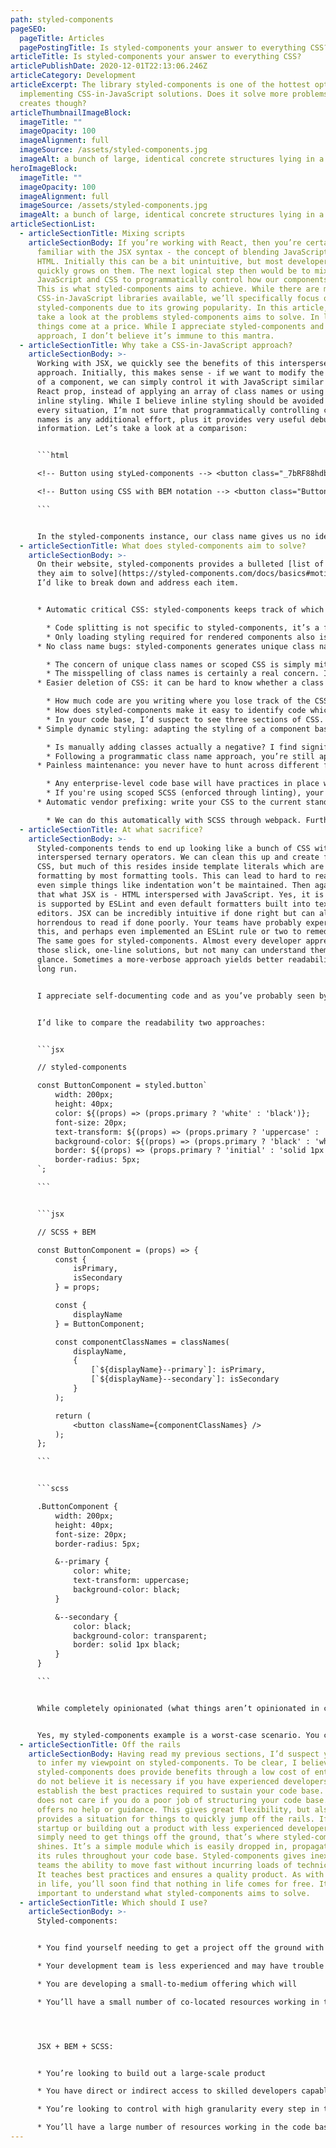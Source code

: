```yaml
---
path: styled-components
pageSEO:
  pageTitle: Articles
  pagePostingTitle: Is styled-components your answer to everything CSS?
articleTitle: Is styled-components your answer to everything CSS?
articlePublishDate: 2020-12-01T22:13:06.246Z
articleCategory: Development
articleExcerpt: The library styled-components is one of the hottest options for
  implementing CSS-in-JavaScript solutions. Does it solve more problems than it
  creates though?
articleThumbnailImageBlock:
  imageTitle: ""
  imageOpacity: 100
  imageAlignment: full
  imageSource: /assets/styled-components.jpg
  imageAlt: a bunch of large, identical concrete structures lying in a blue sea
heroImageBlock:
  imageTitle: ""
  imageOpacity: 100
  imageAlignment: full
  imageSource: /assets/styled-components.jpg
  imageAlt: a bunch of large, identical concrete structures lying in a blue sea
articleSectionList:
  - articleSectionTitle: Mixing scripts
    articleSectionBody: If you’re working with React, then you’re certainly already
      familiar with the JSX syntax - the concept of blending JavaScript and
      HTML. Initially this can be a bit unintuitive, but most developers find it
      quickly grows on them. The next logical step then would be to mix
      JavaScript and CSS to programmatically control how our components render.
      This is what styled-components aims to achieve. While there are many
      CSS-in-JavaScript libraries available, we’ll specifically focus on
      styled-components due to its growing popularity. In this article, I’ll
      take a look at the problems styled-components aims to solve. In life, most
      things come at a price. While I appreciate styled-components and its
      approach, I don’t believe it’s immune to this mantra.
  - articleSectionTitle: Why take a CSS-in-JavaScript approach?
    articleSectionBody: >-
      Working with JSX, we quickly see the benefits of this interspersed
      approach. Initially, this makes sense - if we want to modify the styling
      of a component, we can simply control it with JavaScript similar to a
      React prop, instead of applying an array of class names or using dreaded
      inline styling. While I believe inline styling should be avoided in almost
      every situation, I’m not sure that programmatically controlling class
      names is any additional effort, plus it provides very useful debugging
      information. Let’s take a look at a comparison:


      ```html

      <!-- Button using styLed-components --> <button class="_7bRF88hdb">Button</button>

      <!-- Button using CSS with BEM notation --> <button class="ButtonComponent ButtonComponent--secondary ButtonComponent--disabled">Button</button>

      ```


      In the styled-components instance, our class name gives us no identifying information as to the state of the button, while reading our BEM-notated class names gives us an insight into what our intended styling is. With a simple package such as [classnames](https://www.npmjs.com/package/classnames), you can easily coordinate the programmatic control of class names. Taking it one step further, you can simply roll your own to further reduce overhead.
  - articleSectionTitle: What does styled-components aim to solve?
    articleSectionBody: >-
      On their website, styled-components provides a bulleted [list of problems
      they aim to solve](https://styled-components.com/docs/basics#motivation).
      I’d like to break down and address each item.


      * Automatic critical CSS: styled-components keeps track of which components are rendered on a page and injects their styles and nothing else, fully automatically. Combined with code splitting, this means your users load the least amount of code necessary.

        * Code splitting is not specific to styled-components, it’s a feature provided by webpack. If you’re working with React, you’re working with webpack and can enable this feature regardless of how you write CSS. 
        * Only loading styling required for rendered components also is not unique to styled-components. Assuming your teams are adhering to best practices (more on their implementation later) you’re scoping CSS to a given component and have no component-specific styling which is applied from a global scope. To capture your component-specific CSS, simply leverage [style-loader](https://www.npmjs.com/package/style-loader), an npm package with nearly 10 million weekly downloads. Style-loader allows you to simply import your CSS in your React component. Style-loader can be further extended in your webpack configuration to allow for SCSS precompilation, the programmatic application of vendor prefixes, and any other piped functionality.
      * No class name bugs: styled-components generates unique class names for your styles. You never have to worry about duplication, overlap or misspellings.

        * The concern of unique class names or scoped CSS is simply mitigated in React by leveraging a [displayName](https://reactjs.org/docs/react-component.html#displayname) attribute and scoping everything in your component under this. You can enforce this practice with ESLint, stylelint (CSS linter), and BEM notation.
        * The misspelling of class names is certainly a real concern. Ideally, you’re not writing code and pushing it to production, so you’re most likely catching these errors during testing. That said, there is certainly some increase in developer effort from having no autocompletion support for class names in your text editor. I’d argue that [CSS Modules](https://github.com/css-modules/css-modules) is a better solution to solve this though.
      * Easier deletion of CSS: it can be hard to know whether a class name is used somewhere in your codebase. styled-components makes it obvious, as every bit of styling is tied to a specific component. If the component is unused (which tooling can detect) and gets deleted, all its styles get deleted with it.

        * How much code are you writing where you lose track of the CSS for a given component? If you're writing so much CSS for a component, it probably means your component is too complicated.
        * How does styled-components make it easy to identify code which can be deleted? You check what components you've imported, right? You'd just search for these with regular CSS. In my experience this would be a marginal gain.
        * In your code base, I’d suspect to see three sections of CSS. The first, and most global would be whatever your equivalent of a CSS reset is. In this file, you’d be applying CSS targeted at native elements. I wouldn’t expect to find any class names or ID selectors here. The second file would be global helper classes. These classes would provide useful classes to control element positioning, structure, or a few other restricted attributes. This file would clearly be identified as a global file and it would be implied that modification of any of these helper classes would have broad-sweeping consequences. Finally, I would suspect to see a file with component-scoped CSS. This would contain component-specific styling and would be scoped to the displayName of the component. If you find yourself needing CSS in a React view, you’ve probably done something wrong. That’s a topic for another discussion though.
      * Simple dynamic styling: adapting the styling of a component based on its props or a global theme is simple and intuitive without having to manually manage dozens of classes.

        * Is manually adding classes actually a negative? I find significant benefits in seeing actual class names on components when debugging in developer tools. Following BEM notation, I can easily see what I'm trying to achieve at a given point. For example, why is a button red? With styled-components you'd have to go back and look at the logic. With SCSS following BEM notation, I might see something like .button__primary--danger which is indicative of such a scenario. [Linked](https://github.com/srm985/portfolio-website/blob/master/src/components/ButtonComponent/index.js#L129) is an example of a button with many conditional classes. This has worked fine in many large-scale production environments for me. I believe that seeing all of the presentational logic in one neat object helps determine the intended goal of each class.
        * Following a programmatic class name approach, you’re still applying styling based off of passed props and I suspect the effort is comparable - it’s just a matter of where. Following styled-components, you’d apply a bit of conditional logic such as a ternary operator driven off of a prop to control an attribute. Following a SCSS/BEM approach, you might use a util to programmatically control the application of classes based on props, such as with [classnames](https://www.npmjs.com/package/classnames).
      * Painless maintenance: you never have to hunt across different files to find the styling affecting your component, so maintenance is a piece of cake no matter how big your codebase is.

        * Any enterprise-level code base will have practices in place which mitigate this, even with vanilla CSS. Styled-components can extend classes anyways which spreads CSS across files causing similar issues.
        * If you're using scoped SCSS (enforced through linting), your CSS will anyways be scoped. Additionally, with React we typically only write CSS for a component.
      * Automatic vendor prefixing: write your CSS to the current standard and let styled-components handle the rest.

        * We can do this automatically with SCSS through webpack. Furthermore, we have more granularity when configuring this through webpack. Bundled or embedded tools work well for small projects, but typically fail to scale.
  - articleSectionTitle: At what sacrifice?
    articleSectionBody: >-
      Styled-components tends to end up looking like a bunch of CSS with
      interspersed ternary operators. We can clean this up and create functional
      CSS, but much of this resides inside template literals which are immune to
      formatting by most formatting tools. This can lead to hard to read CSS, as
      even simple things like indentation won’t be maintained. Then again, isn’t
      that what JSX is - HTML interspersed with JavaScript. Yes, it is but JSX
      is supported by ESLint and even default formatters built into text
      editors. JSX can be incredibly intuitive if done right but can also be
      horrendous to read if done poorly. Your teams have probably experienced
      this, and perhaps even implemented an ESLint rule or two to remedy this.
      The same goes for styled-components. Almost every developer appreciates
      those slick, one-line solutions, but not many can understand them at a
      glance. Sometimes a more-verbose approach yields better readability in the
      long run. 


      I appreciate self-documenting code and as you’ve probably seen by now, I’m a big fan of [linting everything](https://www.saggezza.com/the-case-for-strictly-linting-everything/). Leveraging styled-components means there’s no easy way to lint your CSS. Perhaps you’ve never even thought to lint your CSS, but there’s a world of value to be found there. You can enforce everything from the sorting order of attributes to the restriction of units or adherence to brand colors. This guiding structure provided by linting CSS is essential in the mitigation of technical debt when working with large teams in large code bases.


      I’d like to compare the readability two approaches:


      ```jsx

      // styled-components

      const ButtonComponent = styled.button`
          width: 200px;
          height: 40px;
          color: ${(props) => (props.primary ? 'white' : 'black')};
          font-size: 20px;
          text-transform: ${(props) => (props.primary ? 'uppercase' : 'initial')};
          background-color: ${(props) => (props.primary ? 'black' : 'white')};
          border: ${(props) => (props.primary ? 'initial' : 'solid 1px black')};
          border-radius: 5px;
      `;

      ```


      ```jsx

      // SCSS + BEM

      const ButtonComponent = (props) => {
          const {
              isPrimary,
              isSecondary
          } = props;

          const {
              displayName
          } = ButtonComponent;

          const componentClassNames = classNames(
              displayName,
              {
                  [`${displayName}--primary`]: isPrimary,
                  [`${displayName}--secondary`]: isSecondary
              }
          );

          return (
              <button className={componentClassNames} />
          );
      };

      ```


      ```scss

      .ButtonComponent {
          width: 200px;
          height: 40px;
          font-size: 20px;
          border-radius: 5px;

          &--primary {
              color: white;
              text-transform: uppercase;
              background-color: black;
          }

          &--secondary {
              color: black;
              background-color: transparent;
              border: solid 1px black;
          }
      }

      ```


      While completely opinionated (what things aren’t opinionated in coding?) I’d argue that while the styled-components approach is much smaller, it can become much more difficult to read. Taking a JSX+BEM+SCSS approach groups things into nice little buckets. You’ll find all of the programmatic class names for your component in one easy spot and you can easily review what logic controls a given class name. The same goes for the CSS itself. We’re following BEM-structured SCSS which allows us to see our nice little blocks of attributes for each conditional class. There’s no time spent searching for a given attribute from a long list which may be sorted randomly. 


      Yes, my styled-components example is a worst-case scenario. You can drastically improve its readability by taking several steps, but how do you enforce this? To my knowledge, there aren’t any linting rules which prevent developers from using styled-components like in the example above. You’re relying on code reviews for manual intervention. This is not a sustainable practice. People make mistakes and may not catch everything. This also opens it up to developer interpretation and arguments. Linting rules aim to mitigate opinionated reviews by capturing consensual opinions in written rules. Relying on developers to enforce best practices will lead to divisions and time wasted on arguing what’s “best”.
  - articleSectionTitle: Off the rails
    articleSectionBody: Having read my previous sections, I’d suspect you’ve managed
      to infer my viewpoint on styled-components. To be clear, I believe
      styled-components does provide benefits through a low cost of entry, but I
      do not believe it is necessary if you have experienced developers to help
      establish the best practices required to sustain your code base. React
      does not care if you do a poor job of structuring your code base. It
      offers no help or guidance. This gives great flexibility, but also
      provides a situation for things to quickly jump off the rails. If you’re a
      startup or building out a product with less experienced developers and
      simply need to get things off the ground, that’s where styled-components
      shines. It’s a simple module which is easily dropped in, propagating out
      its rules throughout your code base. Styled-components gives inexperienced
      teams the ability to move fast without incurring loads of technical debt.
      It teaches best practices and ensures a quality product. As with anything
      in life, you’ll soon find that nothing in life comes for free. It’s
      important to understand what styled-components aims to solve.
  - articleSectionTitle: Which should I use?
    articleSectionBody: >-
      Styled-components: 


      * You find yourself needing to get a project off the ground with limited time and resources

      * Your development team is less experienced and may have trouble implementing a robust approach through SCSS/BEM coupled with the necessary linting rules

      * You are developing a small-to-medium offering which will 

      * You’ll have a small number of co-located resources working in the code base




      JSX + BEM + SCSS:


      * You’re looking to build out a large-scale product

      * You have direct or indirect access to skilled developers capable of placing the required infrastructure

      * You’re looking to control with high granularity every step in the build process

      * You’ll have a large number of resources working in the code base, potentially working in a distributed environment where highly consistent CSS is critical to developer efficiency and reduction of technical debt
---
```

